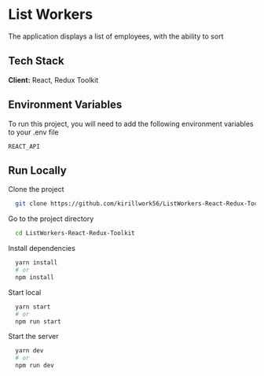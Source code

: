 # List Workers

The application displays a list of employees, with the ability to sort

## Tech Stack

**Client:** React, Redux Toolkit

<!-- ## Demo -->

## Environment Variables

To run this project, you will need to add the following environment variables to your .env file

`REACT_API`

## Run Locally

Clone the project

```bash
  git clone https://github.com/kirillwork56/ListWorkers-React-Redux-Toolkit
```

Go to the project directory

```bash
  cd ListWorkers-React-Redux-Toolkit
```

Install dependencies

```bash
  yarn install
  # or
  npm install
```

Start local

```bash
  yarn start
  # or
  npm run start
```

Start the server

```bash
  yarn dev
  # or
  npm run dev
```
